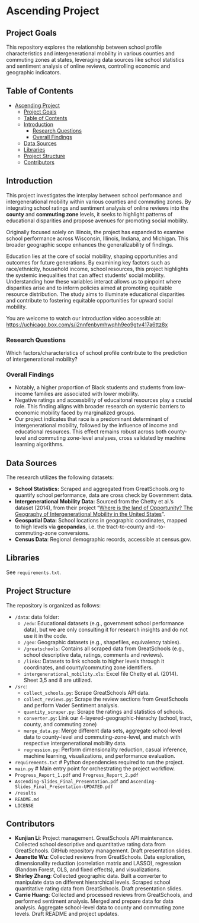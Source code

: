 # Ascending Project
## Project Goals
This repository explores the relationship between school profile characteristics and intergenerational mobility in various counties and commuting zones at states, leveraging data sources like school statistics and sentiment analysis of online reviews, controlling economic and geographic indicators. 

## Table of Contents
- [Ascending Project](#ascending-project)
  - [Project Goals](#project-goals)
  - [Table of Contents](#table-of-contents)
  - [Introduction](#introduction)
    - [Research Questions](#research-questions)
    - [Overall Findings](#overall-findings)
  - [Data Sources](#data-sources)
  - [Libraries](#libraries)
  - [Project Structure](#project-structure)
  - [Contributors](#contributors)

## Introduction

This project investigates the interplay between school performance and intergenerational mobility within various counties and commuting zones. By integrating school ratings and sentiment analysis of online reviews into the **county** and **commuting zone** levels, it seeks to highlight patterns of educational disparities and propose avenues for promoting social mobility.

Originally focused solely on Illinois, the project has expanded to examine school performance across Wisconsin, Illinois, Indiana, and Michigan. This broader geographic scope enhances the generalizability of findings.

Education lies at the core of social mobility, shaping opportunities and outcomes for future generations. By examining key factors such as race/ethnicity, household income, school resources, this project highlights the systemic inequalities that can affect students’ social mobility. Understanding how these variables interact allows us to pinpoint where disparities arise and to inform policies aimed at promoting equitable resource distribution. The study aims to illuminate educational disparities and contribute to fostering equitable opportunities for upward social mobility.

You are welcome to watch our introduction video accessible at: https://uchicago.box.com/s/i2nnfenbymhwqhh9eo9gtv417a6ttz8x

### Research Questions

Which factors/characteristics of school profile contribute to the prediction of intergenerational mobility?

### Overall Findings
- Notably, a higher proportion of Black students and students from low-income families are associated with lower mobility.
- Negative ratings and accessbility of educaitonal resources play a crucial role. This finding aligns with broader research on systemic barriers to economic mobility faced by marginalized groups. 
- Our project indicates that race is a predominant determinant of intergenerational mobility, followed by the influence of income and educational resources. This effect remains robust across both county-level and commuting zone-level analyses, cross validated by machine learning algorithms. 


## Data Sources

The research utilizes the following datasets:

- **School Statistics:** Scraped and aggregated from GreatSchools.org to quantify school performance, data are cross check by Government data.
- **Intergenerational Mobility Data:** Sourced from the Chetty et al.’s dataset (2014), from their project “[Where is the land of Opportunity? The Geography of Intergenerational Mobility in the United States](https://academic.oup.com/qje/article-abstract/129/4/1553/1853754)”.
- **Geospatial Data:** School locations in geographic coordinates, mapped to high levels via **geopandas**, i.e. the tract-to-county and -to-commuting-zone conversions.
- **Census Data**: Regional demographic records, accessible at census.gov.

## Libraries
See `requirements.txt`.


## Project Structure

The repository is organized as follows:
- `/data`: data folder: 
  - `/edu`: Educational datasets (e.g., government school performance data), but we are only consulting it for research insights and do not use it in the code. 
  - `/geo`: Geographic datasets (e.g., shapefiles, equivalency tables).
  - `/greatschools`: Contains all scraped data from GreatSchools (e.g., school descriptive data, ratings, comments and reviews).
  - `/links`: Datasets to link schools to higher levels through it coordinates, and county/commuting zone identifiers.
  - `intergenerational_mobility.xls`: Excel file Chetty et al. (2014). Sheet 3,5 and 8 are utilized.
- `/src`:
  - `collect_schools.py`: Scrape GreatSchools API data.
  - `collect_reviews.py`: Scrape the review sections from GreatSchools and perform Vader Sentiment analysis.
  - `quantity_scraper.py`: Scrape the ratings and statistics of schools. 
  - `converter.py`: Link our 4-layered-geographic-hierachy (school, tract, county, and commuting zone)
  - `merge_data.py`: Merge different data sets, aggregate school-level data to county-level and commuting-zone-level, and match with respective intergenerational mobility data. 
  - `regression.py`: Perform dimensionality reduction, casual inference, machine learning, visualizations, and performance evaluation.
- `requirements.txt` # Python dependencies required to run the project.
- `main.py` # Main entry point for orchestrating the project workflow.
- `Progress_Report_1.pdf` and `Progress_Report_2.pdf`
- `Ascending-Slides_Final_Presentation.pdf` and `Ascending-Slides_Final_Presentation-UPDATED.pdf`
- `/results`
- `README.md`
- `LICENSE`

## Contributors
- **Kunjian Li**: Project management. GreatSchools API maintenance. Collected school descriptive and quantitative rating data from GreatSchools. GitHub repository management. Draft presentation slides. 
- **Jeanette Wu**: Collected reviews from GreatSchools. Data exploration, dimensionality reduction (correlation matrix and LASSO), regression (Random Forest, OLS, and fixed effects), and visualizations. 
- **Shirley Zhang**: Collected geographic data. Built a converter to manipulate data on different hierarchical levels. Scraped school quantitative rating data from GreatSchools. Draft presentation slides. 
- **Carrie Huang**: Collected and processed reviews from GreatSchools, and performed sentiment analysis. Merged and prepare data for data analysis. Aggregate school-level data to county and commuting zone levels. Draft README and project updates.

